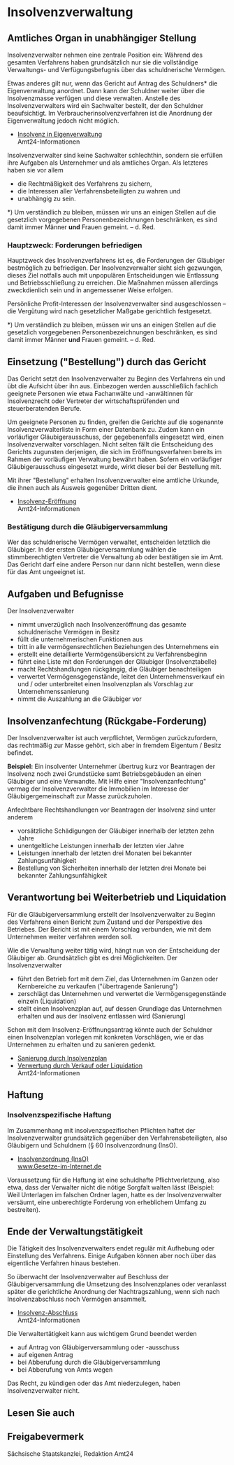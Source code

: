 # Insolvenzverwaltung

Amtliches Organ in unabhängiger Stellung
----------------------------------------

Insolvenzverwalter nehmen eine zentrale Position ein: Während des gesamten Verfahrens haben grundsätzlich nur sie die vollständige Verwaltungs- und Verfügungsbefugnis über das schuldnerische Vermögen.

Etwas anderes gilt nur, wenn das Gericht auf Antrag des Schuldners\* die Eigenverwaltung anordnet. Dann kann der Schuldner weiter über die Insolvenzmasse verfügen und diese verwalten. Anstelle des Insolvenzverwalters wird ein Sachwalter bestellt, der den Schuldner beaufsichtigt. Im Verbraucherinsolvenzverfahren ist die Anordnung der Eigenverwaltung jedoch nicht möglich.

* [Insolvenz in Eigenverwaltung](https://amt24dev.sachsen.de/zufi/lebenslagen/5000244)  
   Amt24-Informationen

Insolvenzverwalter sind keine Sachwalter schlechthin, sondern sie erfüllen ihre Aufgaben als Unternehmer und als amtliches Organ. Als letzteres haben sie vor allem

* die Rechtmäßigkeit des Verfahrens zu sichern,
* die Interessen aller Verfahrensbeteiligten zu wahren und
* unabhängig zu sein.

\*) Um verständlich zu bleiben, müssen wir uns an einigen Stellen auf die gesetzlich vorgegebenen Personenbezeichnungen beschränken, es sind damit immer Männer **und** Frauen gemeint. – d. Red.

### Hauptzweck: Forderungen befriedigen

Hauptzweck des Insolvenzverfahrens ist es, die Forderungen der Gläubiger bestmöglich zu befriedigen. Der Insolvenzverwalter sieht sich gezwungen, dieses Ziel notfalls auch mit unpopulären Entscheidungen wie Entlassung und Betriebsschließung zu erreichen. Die Maßnahmen müssen allerdings zweckdienlich sein und in angemessener Weise erfolgen.

Persönliche Profit-Interessen der Insolvenzverwalter sind ausgeschlossen – die Vergütung wird nach gesetzlicher Maßgabe gerichtlich festgesetzt.

\*) Um verständlich zu bleiben, müssen wir uns an einigen Stellen auf die gesetzlich vorgegebenen Personenbezeichnungen beschränken, es sind damit immer Männer **und** Frauen gemeint. – d. Red.

Einsetzung ("Bestellung") durch das Gericht
-------------------------------------------

Das Gericht setzt den Insolvenzverwalter zu Beginn des Verfahrens ein und übt die Aufsicht über ihn aus. Einbezogen werden ausschließlich fachlich geeignete Personen wie etwa Fachanwälte und -anwältinnen für Insolvenzrecht oder Vertreter der wirtschaftsprüfenden und steuerberatenden Berufe.

Um geeignete Personen zu finden, greifen die Gerichte auf die sogenannte Insolvenzverwalterliste in Form einer Datenbank zu. Zudem kann ein vorläufiger Gläubigerausschuss, der gegebenenfalls eingesetzt wird, einen Insolvenzverwalter vorschlagen. Nicht selten fällt die Entscheidung des Gerichts zugunsten derjenigen, die sich im Eröffnungsverfahren bereits im Rahmen der vorläufigen Verwaltung bewährt haben. Sofern ein vorläufiger Gläubigerausschuss eingesetzt wurde, wirkt dieser bei der Bestellung mit.

Mit ihrer "Bestellung" erhalten Insolvenzverwalter eine amtliche Urkunde, die ihnen auch als Ausweis gegenüber Dritten dient.

* [Insolvenz-Eröffnung](https://amt24dev.sachsen.de/zufi/lebenslagen/5000083)  
   Amt24-Informationen

### Bestätigung durch die Gläubigerversammlung

Wer das schuldnerische Vermögen verwaltet, entscheiden letztlich die Gläubiger. In der ersten Gläubigerversammlung wählen die stimmberechtigten Vertreter die Verwaltung ab oder bestätigen sie im Amt. Das Gericht darf eine andere Person nur dann nicht bestellen, wenn diese für das Amt ungeeignet ist.

Aufgaben und Befugnisse
-----------------------

Der Insolvenzverwalter

* nimmt unverzüglich nach Insolvenzeröffnung das gesamte schuldnerische Vermögen in Besitz
* füllt die unternehmerischen Funktionen aus
* tritt in alle vermögensrechtlichen Beziehungen des Unternehmens ein
* erstellt eine detaillierte Vermögensübersicht zu Verfahrensbeginn
* führt eine Liste mit den Forderungen der Gläubiger (Insolvenztabelle)
* macht Rechtshandlungen rückgängig, die Gläubiger benachteiligen
* verwertet Vermögensgegenstände, leitet den Unternehmensverkauf ein und / oder unterbreitet einen Insolvenzplan als Vorschlag zur Unternehmenssanierung
* nimmt die Auszahlung an die Gläubiger vor

Insolvenzanfechtung (Rückgabe-Forderung)
----------------------------------------

Der Insolvenzverwalter ist auch verpflichtet, Vermögen zurückzufordern, das rechtmäßig zur Masse gehört, sich aber in fremdem Eigentum / Besitz befindet.

**Beispiel:**  Ein insolventer Unternehmer übertrug kurz vor Beantragen der Insolvenz noch zwei Grundstücke samt Betriebsgebäuden an einen Gläubiger und eine Verwandte. Mit Hilfe einer "Insolvenzanfechtung" vermag der Insolvenzverwalter die Immobilien im Interesse der Gläubigergemeinschaft zur Masse zurückzuholen.

Anfechtbare Rechtshandlungen vor Beantragen der Insolvenz sind unter anderem

* vorsätzliche Schädigungen der Gläubiger innerhalb der letzten zehn Jahre
* unentgeltliche Leistungen innerhalb der letzten vier Jahre
* Leistungen innerhalb der letzten drei Monaten bei bekannter Zahlungsunfähigkeit
* Bestellung von Sicherheiten innerhalb der letzten drei Monate bei bekannter Zahlungsunfähigkeit

Verantwortung bei Weiterbetrieb und Liquidation
-----------------------------------------------

Für die Gläubigerversammlung erstellt der Insolvenzverwalter zu Beginn des Verfahrens einen Bericht zum Zustand und der Perspektive des Betriebes. Der Bericht ist mit einem Vorschlag verbunden, wie mit dem Unternehmen weiter verfahren werden soll.

Wie die Verwaltung weiter tätig wird, hängt nun von der Entscheidung der Gläubiger ab. Grundsätzlich gibt es drei Möglichkeiten. Der Insolvenzverwalter

* führt den Betrieb fort mit dem Ziel, das Unternehmen im Ganzen oder Kernbereiche zu verkaufen ("übertragende Sanierung")
* zerschlägt das Unternehmen und verwertet die Vermögensgegenstände einzeln (Liquidation)
* stellt einen Insolvenzplan auf, auf dessen Grundlage das Unternehmen erhalten und aus der Insolvenz entlassen wird (Sanierung)

Schon mit dem Insolvenz-Eröffnungsantrag könnte auch der Schuldner einen Insolvenzplan vorlegen mit konkreten Vorschlägen, wie er das Unternehmen zu erhalten und zu sanieren gedenkt.

* [Sanierung durch Insolvenzplan](https://amt24dev.sachsen.de/zufi/lebenslagen/5000494)
* [Verwertung durch Verkauf oder Liquidation](https://amt24dev.sachsen.de/zufi/lebenslagen/5000383)  
   Amt24-Informationen

Haftung
-------

### Insolvenzspezifische Haftung

Im Zusammenhang mit insolvenzspezifischen Pflichten haftet der Insolvenzverwalter grundsätzlich gegenüber den Verfahrensbeteiligten, also Gläubigern und Schuldnern (§ 60 Insolvenzordnung (InsO).

* [Insolvenzordnung (InsO)](http://www.gesetze-im-internet.de/inso/ "BMJV: Insolvenzordnung (InsO) (gesetze-im-internet.de)")  
   www.Gesetze-im-Internet.de

Voraussetzung für die Haftung ist eine schuldhafte Pflichtverletzung, also etwa, dass der Verwalter nicht die nötige Sorgfalt walten lässt (Beispiel: Weil Unterlagen im falschen Ordner lagen, hatte es der Insolvenzverwalter versäumt, eine unberechtigte Forderung von erheblichem Umfang zu bestreiten).

Ende der Verwaltungstätigkeit
-----------------------------

Die Tätigkeit des Insolvenzverwalters endet regulär mit Aufhebung oder Einstellung des Verfahrens. Einige Aufgaben können aber noch über das eigentliche Verfahren hinaus bestehen.

So überwacht der Insolvenzverwalter auf Beschluss der Gläubigerversammlung die Umsetzung des Insolvenzplanes oder veranlasst später die gerichtliche Anordnung der Nachtragszahlung, wenn sich nach Insolvenzabschluss noch Vermögen ansammelt.

* [Insolvenz-Abschluss](https://amt24dev.sachsen.de/zufi/lebenslagen/5000587)  
   Amt24-Informationen

Die Verwaltertätigkeit kann aus wichtigem Grund beendet werden

* auf Antrag von Gläubigerversammlung oder -ausschuss
* auf eigenen Antrag
* bei Abberufung durch die Gläubigerversammlung
* bei Abberufung von Amts wegen

Das Recht, zu kündigen oder das Amt niederzulegen, haben Insolvenzverwalter nicht.

## Lesen Sie auch

## Freigabevermerk

Sächsische Staatskanzlei, Redaktion Amt24
